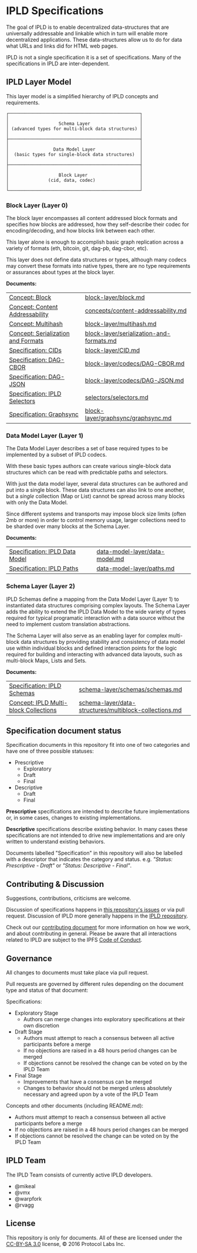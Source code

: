 IPLD Specifications
===================

The goal of IPLD is to enable decentralized data-structures that are universally addressable and linkable which in turn will enable more decentralized applications.
These data-structures allow us to do for data what URLs and links did for HTML web pages.

IPLD is not a single specification it is a set of specifications.
Many of the specifications in IPLD are inter-dependent.

## IPLD Layer Model

This layer model is a simplified hierarchy of IPLD concepts and requirements.

```
┌──────────────────────────────────────────────────┐
│                                                  │ 
│                   Schema Layer                   │
│ (advanced types for multi-block data structures) │
│                                                  │
├──────────────────────────────────────────────────┤
│                                                  │
│                 Data Model Layer                 │
│  (basic types for single-block data structures)  │
│                                                  │
├──────────────────────────────────────────────────┤
│                                                  │
│                   Block Layer                    │
│               (cid, data, codec)                 │           
│                                                  │
└──────────────────────────────────────────────────┘
```

### Block Layer (Layer 0)

The block layer encompasses all content addressed block formats and specifies how blocks are addressed, how they self-describe their codec for encoding/decoding, and how blocks link between each other.

This layer alone is enough to accomplish basic graph replication across a variety of formats (eth, bitcoin, git, dag-pb, dag-cbor, etc).

This layer does not define data structures or types, although many codecs may convert these formats into native types, there are no type requirements or assurances about types at the block layer.

**Documents:**

|     |      |
|-----|------|
| [Concept: Block](block-layer/block.md) | [block-layer/block.md](block-layer/block.md) |
| [Concept: Content Addressability](concepts/content-addressability.md) | [concepts/content-addressability.md](concepts/content-addressability.md) |
| [Concept: Multihash](block-layer/multihash.md) | [block-layer/multihash.md](block-layer/multihash.md) |
| [Concept: Serialization and Formats](block-layer/serialization-and-formats.md) | [block-layer/serialization-and-formats.md](block-layer/serialization-and-formats.md) |
| [Specification: CIDs](block-layer/CID.md) | [block-layer/CID.md](block-layer/CID.md) |
| [Specification: DAG-CBOR](block-layer/codecs/DAG-CBOR.md) | [block-layer/codecs/DAG-CBOR.md](block-layer/codecs/DAG-CBOR.md) |
| [Specification: DAG-JSON](block-layer/codecs/DAG-JSON.md) | [block-layer/codecs/DAG-JSON.md](block-layer/codecs/DAG-JSON.md) |
| [Specification: IPLD Selectors](selectors/selectors.md) | [selectors/selectors.md](selectors/selectors.md) |
| [Specification: Graphsync](block-layer/graphsync/graphsync.md) | [block-layer/graphsync/graphsync.md](block-layer/graphsync/graphsync.md) |

### Data Model Layer (Layer 1)

The Data Model Layer describes a set of base required types to be implemented by a subset of IPLD codecs.

With these basic types authors can create various single-block data structures which can be read with predictable paths and selectors.

With just the data model layer, several data structures can be authored and put into a single block.
These data  structures can also link to one another, but a *single* collection (Map or List) cannot be spread across many blocks with only the Data Model.

Since different systems and transports may impose block size limits (often 2mb or more) in order to control memory usage, larger collections need to be sharded over many blocks at the Schema Layer.

**Documents:**

|     |      |
|-----|------|
| [Specification: IPLD Data Model](data-model-layer/data-model.md) | [data-model-layer/data-model.md](data-model-layer/data-model.md) |
| [Specification: IPLD Paths](data-model-layer/paths.md) | [data-model-layer/paths.md](data-model-layer/paths.md)

### Schema Layer (Layer 2)

IPLD Schemas define a mapping from the Data Model Layer (Layer 1) to instantiated data structures comprising complex layouts.
The Schema Layer adds the ability to extend the IPLD Data Model to the wide variety of types required for typical programatic interaction with a data source without the need to implement custom translation abstractions.

The Schema Layer will also serve as an enabling layer for complex multi-block data structures by providing stability and consistency of data model use within individual blocks and defined interaction points for the logic required for building and interacting with advanced data layouts, such as multi-block Maps, Lists and Sets.

**Documents:**

|     |      |
|-----|------|
| [Specification: IPLD Schemas](schema-layer/schemas/schemas.md) | [schema-layer/schemas/schemas.md](schema-layer/schemas/schemas.md) |
| [Concept: IPLD Multi-block Collections](schema-layer/data-structures/multiblock-collections.md) | [schema-layer/data-structures/multiblock-collections.md](schema-layer/data-structures/multiblock-collections.md) |

## Specification document status

Specification documents in this repository fit into one of two categories and have one of three possible statuses:

- Prescriptive
  - Exploratory
  - Draft
  - Final
- Descriptive
  - Draft
  - Final

**Prescriptive** specifications are intended to describe future  implementations or, in some cases, changes to existing implementations.

**Descriptive** specifications describe existing behavior.
In many cases these specifications are not intended to drive new implementations and are only written to understand existing behaviors.

Documents labelled "Specification" in this repository will also be labelled with a descriptor that indicates the category and status.
e.g. _"Status: Prescriptive - Draft"_ or _"Status: Descriptive - Final"_.

## Contributing & Discussion

Suggestions, contributions, criticisms are welcome.

Discussion of specifications happens in [this repository's issues](https://github.com/ipld/specs/issues) or via pull request. Discussion of IPLD more generally happens in the [IPLD repository](https://github.com/ipld/ipld/issues).

Check out our [contributing document](https://github.com/ipld/ipld/blob/master/contributing.md) for more information on how we work, and about contributing in general.
Please be aware that all interactions related to IPLD are subject to the IPFS [Code of Conduct](https://github.com/ipfs/community/blob/master/code-of-conduct.md).

## Governance

All changes to documents must take place via pull request.

Pull requests are governed by different rules depending on the document type and status of that document:

Specifications:

 * Exploratory Stage
   * Authors can merge changes into exploratory specifications at their own discretion
 * Draft Stage
   * Authors must attempt to reach a consensus between all active participants before a merge
   * If no objections are raised in a 48 hours period changes can be merged
   * If objections cannot be resolved the change can be voted on by the IPLD Team
 * Final Stage
   * Improvements that have a consensus can be merged
   * Changes to behavior should not be merged unless absolutely necessary and  agreed upon by a vote of the IPLD Team

Concepts and other documents (including README.md):

 * Authors must attempt to reach a consensus between all active participants before a merge
 * If no objections are raised in a 48 hours period changes can be merged
 * If objections cannot be resolved the change can be voted on by the IPLD Team

## IPLD Team

The IPLD Team consists of currently active IPLD developers.

* @mikeal
* @vmx
* @warpfork
* @rvagg

## License

This repository is only for documents.
All of these are licensed under the [CC-BY-SA 3.0](https://ipfs.io/ipfs/QmVreNvKsQmQZ83T86cWSjPu2vR3yZHGPm5jnxFuunEB9u) license, © 2016 Protocol Labs Inc.
